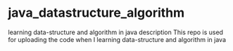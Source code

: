 # java_datastructure_algorithm
learning data-structure and algorithm in java description
This repo is used for uploading the code when I learning data-structure and algorithm in java
